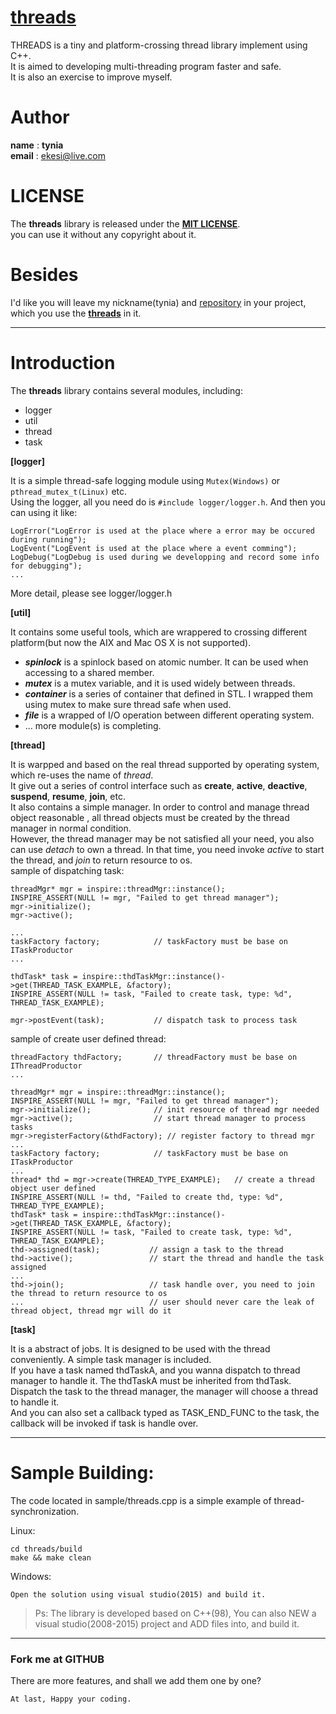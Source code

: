 # [threads](https://github.com/tynia/threads)
THREADS is a tiny and platform-crossing thread library implement using C++.  
It is aimed to developing multi-threading program faster and safe.  
It is also an exercise to improve myself.  

# Author
**name**  : **tynia**  
**email** : [ekesi@live.com](ekesi@live.com)

# LICENSE
The **threads** library is released under the [**MIT LICENSE**](http://opensource.org/licenses/mit-license.php).  
you can use it without any copyright about it.  

# Besides
I'd like you will leave my nickname(tynia) and [repository](https://github.com/tynia/threads) in your project, which you use the [**threads**](https://github.com/tynia/threads) in it.  
  
---
# Introduction
The **threads** library contains several modules, including:
- logger
- util
- thread
- task

**[logger]** 

It is a simple thread-safe logging module using ```Mutex(Windows)``` or ```pthread_mutex_t(Linux)``` etc.  
Using the logger, all you need do is ```#include logger/logger.h```. And then you can using it like:
```
LogError("LogError is used at the place where a error may be occured during running");
LogEvent("LogEvent is used at the place where a event comming");
LogDebug("LogDebug is used during we developping and record some info for debugging");
...
```
More detail, please see logger/logger.h


**[util]**

It contains some useful tools, which are wrappered to crossing different platform(but now the AIX and Mac OS X is not supported).
- ***spinlock***  is a spinlock based on atomic number. It can be used when accessing to a shared member.  
- ***mutex***     is a mutex variable, and it is used widely between threads.  
- ***container*** is a series of container that defined in STL. I wrapped them using mutex to make sure thread safe when used.  
- ***file***      is a wrapped of I/O operation between different operating system.  
- ... more module(s) is completing.

**[thread]**

It is warpped and based on the real thread supported by operating system, which re-uses the name of *thread*.  
It give out a series of control interface such as **create**, **active**, **deactive**, **suspend**, **resume**, **join**, etc.   
It also contains a simple manager. In order to control and manage thread object reasonable , all thread objects must be created by the thread manager in normal condition.   
However, the thread manager may be not satisfied all your need, you also can use *detach* to own a thread. In that time, you need invoke *active* to start the thread, and *join* to return resource to os.  
sample of dispatching task:
```
threadMgr* mgr = inspire::threadMgr::instance();
INSPIRE_ASSERT(NULL != mgr, "Failed to get thread manager");
mgr->initialize();
mgr->active();

...
taskFactory factory;            // taskFactory must be base on ITaskProductor
...

thdTask* task = inspire::thdTaskMgr::instance()->get(THREAD_TASK_EXAMPLE, &factory);
INSPIRE_ASSERT(NULL != task, "Failed to create task, type: %d", THREAD_TASK_EXAMPLE);

mgr->postEvent(task);           // dispatch task to process task
```

sample of create user defined thread:
```
threadFactory thdFactory;       // threadFactory must be base on IThreadProductor
...

threadMgr* mgr = inspire::threadMgr::instance();
INSPIRE_ASSERT(NULL != mgr, "Failed to get thread manager");
mgr->initialize();              // init resource of thread mgr needed
mgr->active();                  // start thread manager to process tasks
mgr->registerFactory(&thdFactory); // register factory to thread mgr
...
taskFactory factory;            // taskFactory must be base on ITaskProductor
...
thread* thd = mgr->create(THREAD_TYPE_EXAMPLE);   // create a thread object user defined
INSPIRE_ASSERT(NULL != thd, "Failed to create thd, type: %d", THREAD_TYPE_EXAMPLE);
thdTask* task = inspire::thdTaskMgr::instance()->get(THREAD_TASK_EXAMPLE, &factory);
INSPIRE_ASSERT(NULL != task, "Failed to create task, type: %d", THREAD_TASK_EXAMPLE);
thd->assigned(task);           // assign a task to the thread
thd->active();                 // start the thread and handle the task assigned
...
thd->join();                   // task handle over, you need to join the thread to return resource to os
...                            // user should never care the leak of thread object, thread mgr will do it
```

**[task]**

It is a abstract of jobs. It is designed to be used with the thread conveniently. A simple task manager is included.  
If you have a task named thdTaskA, and you wanna dispatch to thread manager to handle it. The thdTaskA must be inherited from thdTask.  
Dispatch the task to the thread manager, the manager will choose a thread to handle it.  
And you can also set a callback typed as TASK_END_FUNC to the task, the callback will be invoked if task is handle over.

 
---
# Sample Building:
The code located in sample/threads.cpp is a simple example of thread-synchronization.

Linux:
```
cd threads/build
make && make clean
```
   
Windows:
```
Open the solution using visual studio(2015) and build it.
```
> Ps: The library is developed based on C++(98), You can also NEW a visual studio(2008-2015) project and ADD files into, and build it.
   
---------------------------
### Fork me at GITHUB
There are more features, and shall we add them one by one?

```At last, Happy your coding.```
